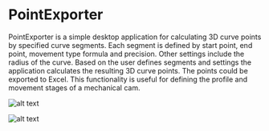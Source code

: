 # PointExporter

PointExporter is a simple desktop application for calculating 3D curve points by specified curve segments. Each segment is defined by start point, end point, movement type formula and precision. Other settings include the radius of the curve. Based on the user defines segments and settings the application calculates the resulting 3D curve points. The points could be exported to Excel.
This functionality is useful for defining the profile and movement stages of a mechanical cam.

![alt text](https://user-images.githubusercontent.com/31128864/30644697-f4104144-9e1b-11e7-9a6a-44171ae26a14.png)

![alt text](https://user-images.githubusercontent.com/31128864/29466256-e8909df0-8444-11e7-89d8-5b7236bd7b13.png)
